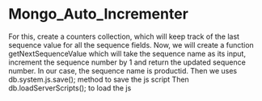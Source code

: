 # Mongo_Auto_Incrementer
For this, create a counters collection, which will keep track of the last sequence value for all the sequence fields.
Now, we will create a function getNextSequenceValue which will take the sequence name as its input, 
increment the sequence number by 1 and return the updated sequence number. In our case, the sequence name is productid.
Then we uses db.system.js.save(); method to save the js script
Then db.loadServerScripts(); to load the js
